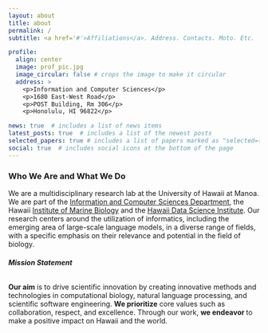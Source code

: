 ```yaml
---
layout: about
title: about
permalink: /
subtitle: <a href='#'>Affiliations</a>. Address. Contacts. Moto. Etc.

profile:
  align: center
  image: prof_pic.jpg
  image_circular: false # crops the image to make it circular
  address: >
    <p>Information and Computer Sciences</p>
    <p>1680 East-West Road</p>
    <p>POST Building, Rm 306</p>
    <p>Honolulu, HI 96822</p>

news: true  # includes a list of news items
latest_posts: true  # includes a list of the newest posts
selected_papers: true # includes a list of papers marked as "selected={true}"
social: true  # includes social icons at the bottom of the page
---
```

### Who We Are and What We Do
We are a multidisciplinary research lab at the University of Hawaii at Manoa. 
We are part of the [Information and Computer Sciences Department](https://ics.hawaii.edu), the Hawaii 
[Institute of Marine Biology]() and the [Hawaii Data Science Institute](). 
Our research centers around the utilization of informatics, including the emerging area 
of large-scale language models, in a diverse range of fields, with a specific emphasis on their relevance and 
potential in the field of biology.
###### **Mission Statement**
<strong>Our aim</strong> is to drive scientific innovation by creating innovative methods and technologies 
in computational biology, natural language processing, and scientific software engineering. 
<strong>We prioritize</strong> core values such as collaboration, respect, and excellence. 
Through our work, <strong>we endeavor </strong>to make a positive impact on Hawaii and the world.

